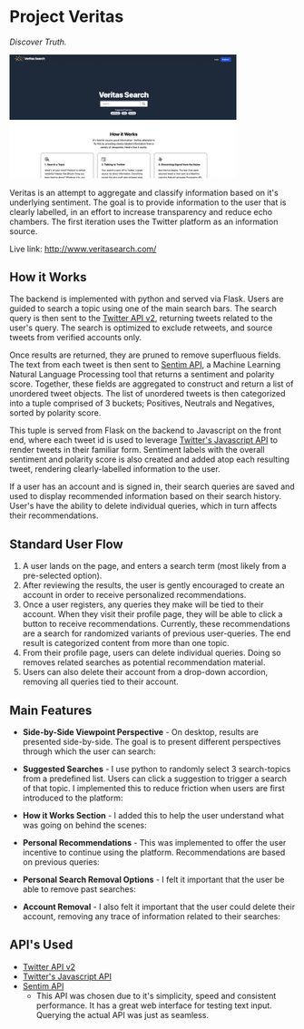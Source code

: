 # Project Veritas

_Discover Truth._

<img src="https://github.com/jwhudnall/Springboard-Capstone-1/blob/main/static/images/veritas-search-home.jpg?raw=true" alt="Veritas Search Homepage" width="400px">

Veritas is an attempt to aggregate and classify information based on it's underlying sentiment. The goal is to provide information to the user that is clearly labelled, in an effort to increase transparency and reduce echo chambers. The first iteration uses the Twitter platform as an information source.

Live link: http://www.veritasearch.com/

## How it Works

The backend is implemented with python and served via Flask. Users are guided to search a topic using one of the main search bars. The search query is then sent to the <a href="https://developer.twitter.com/en/docs/twitter-api">Twitter API v2</a>, returning tweets related to the user's query. The search is optimized to exclude retweets, and source tweets from verified accounts only.

Once results are returned, they are pruned to remove superfluous fields. The text from each tweet is then sent to <a href="https://sentim-api.herokuapp.com/">Sentim API</a>, a Machine Learning Natural Language Processing tool that returns a sentiment and polarity score. Together, these fields are aggregated to construct and return a list of unordered tweet objects. The list of unordered tweets is then categorized into a tuple comprised of 3 buckets; Positives, Neutrals and Negatives, sorted by polarity score.

This tuple is served from Flask on the backend to Javascript on the front end, where each tweet id is used to leverage <a href="https://developer.twitter.com/en/docs/twitter-for-websites/javascript-api/guides/scripting-factory-functions">Twitter's Javascript API</a> to render tweets in their familiar form. Sentiment labels with the overall sentiment and polarity score is also created and added atop each resulting tweet, rendering clearly-labelled information to the user.

If a user has an account and is signed in, their search queries are saved and used to display recommended information based on their search history. User's have the ability to delete individual queries, which in turn affects their recommendations.

## Standard User Flow

1. A user lands on the page, and enters a search term (most likely from a pre-selected option).
2. After reviewing the results, the user is gently encouraged to create an account in order to receive personalized recommendations.
3. Once a user registers, any queries they make will be tied to their account. When they visit their profile page, they will be able to click a button to receive recommendations. Currently, these recommendations are a search for randomized variants of previous user-queries. The end result is categorized content from more than one topic.
4. From their profile page, users can delete individual queries. Doing so removes related searches as potential recommendation material.
5. Users can also delete their account from a drop-down accordion, removing all queries tied to their account.

## Main Features

- **Side-by-Side Viewpoint Perspective** - On desktop, results are presented side-by-side. The goal is to present different perspectives through which the user can search:

- **Suggested Searches** - I use python to randomly select 3 search-topics from a predefined list. Users can click a suggestion to trigger a search of that topic. I implemented this to reduce friction when users are first introduced to the platform:

- **How it Works Section** - I added this to help the user understand what was going on behind the scenes:

- **Personal Recommendations** - This was implemented to offer the user incentive to continue using the platform. Recommendations are based on previous queries:

- **Personal Search Removal Options** - I felt it important that the user be able to remove past searches:

- **Account Removal** - I also felt it important that the user could delete their account, removing any trace of information related to their searches:

## API's Used

- <a href="https://developer.twitter.com/en/docs/twitter-api">Twitter API v2</a>
- <a href="https://developer.twitter.com/en/docs/twitter-for-websites/javascript-api/guides/scripting-factory-functions">Twitter's Javascript API</a>
- <a href="https://sentim-api.herokuapp.com/">Sentim API</a>
  - This API was chosen due to it's simplicity, speed and consistent performance. It has a great web interface for testing text input. Querying the actual API was just as seamless.
